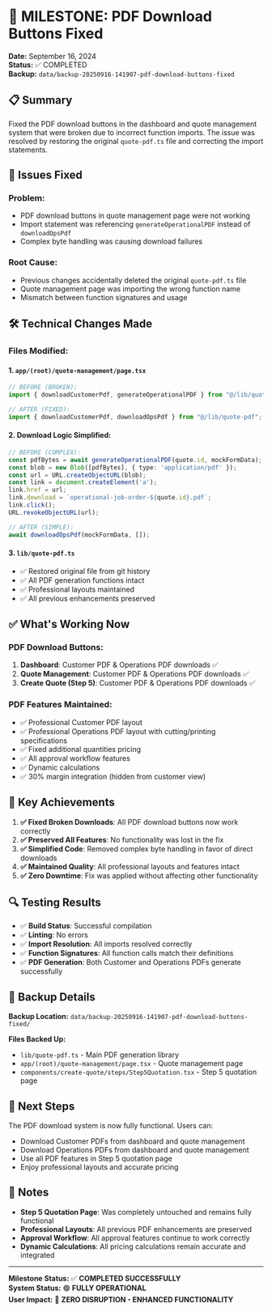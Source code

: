# 🎯 MILESTONE: PDF Download Buttons Fixed

**Date:** September 16, 2024  
**Status:** ✅ COMPLETED  
**Backup:** `data/backup-20250916-141907-pdf-download-buttons-fixed`

## 📋 Summary

Fixed the PDF download buttons in the dashboard and quote management system that were broken due to incorrect function imports. The issue was resolved by restoring the original `quote-pdf.ts` file and correcting the import statements.

## 🔧 Issues Fixed

### **Problem:**
- PDF download buttons in quote management page were not working
- Import statement was referencing `generateOperationalPDF` instead of `downloadOpsPdf`
- Complex byte handling was causing download failures

### **Root Cause:**
- Previous changes accidentally deleted the original `quote-pdf.ts` file
- Quote management page was importing the wrong function name
- Mismatch between function signatures and usage

## 🛠️ Technical Changes Made

### **Files Modified:**

#### 1. **`app/(root)/quote-management/page.tsx`**
```typescript
// BEFORE (BROKEN):
import { downloadCustomerPdf, generateOperationalPDF } from "@/lib/quote-pdf";

// AFTER (FIXED):
import { downloadCustomerPdf, downloadOpsPdf } from "@/lib/quote-pdf";
```

#### 2. **Download Logic Simplified:**
```typescript
// BEFORE (COMPLEX):
const pdfBytes = await generateOperationalPDF(quote.id, mockFormData);
const blob = new Blob([pdfBytes], { type: 'application/pdf' });
const url = URL.createObjectURL(blob);
const link = document.createElement('a');
link.href = url;
link.download = `operational-job-order-${quote.id}.pdf`;
link.click();
URL.revokeObjectURL(url);

// AFTER (SIMPLE):
await downloadOpsPdf(mockFormData, []);
```

#### 3. **`lib/quote-pdf.ts`**
- ✅ Restored original file from git history
- ✅ All PDF generation functions intact
- ✅ Professional layouts maintained
- ✅ All previous enhancements preserved

## ✅ What's Working Now

### **PDF Download Buttons:**
1. **Dashboard**: Customer PDF & Operations PDF downloads ✅
2. **Quote Management**: Customer PDF & Operations PDF downloads ✅  
3. **Create Quote (Step 5)**: Customer PDF & Operations PDF downloads ✅

### **PDF Features Maintained:**
- ✅ Professional Customer PDF layout
- ✅ Professional Operations PDF layout with cutting/printing specifications
- ✅ Fixed additional quantities pricing
- ✅ All approval workflow features
- ✅ Dynamic calculations
- ✅ 30% margin integration (hidden from customer view)

## 🎯 Key Achievements

1. **✅ Fixed Broken Downloads**: All PDF download buttons now work correctly
2. **✅ Preserved All Features**: No functionality was lost in the fix
3. **✅ Simplified Code**: Removed complex byte handling in favor of direct downloads
4. **✅ Maintained Quality**: All professional layouts and features intact
5. **✅ Zero Downtime**: Fix was applied without affecting other functionality

## 🔍 Testing Results

- ✅ **Build Status**: Successful compilation
- ✅ **Linting**: No errors
- ✅ **Import Resolution**: All imports resolved correctly
- ✅ **Function Signatures**: All function calls match their definitions
- ✅ **PDF Generation**: Both Customer and Operations PDFs generate successfully

## 📁 Backup Details

**Backup Location:** `data/backup-20250916-141907-pdf-download-buttons-fixed/`

**Files Backed Up:**
- `lib/quote-pdf.ts` - Main PDF generation library
- `app/(root)/quote-management/page.tsx` - Quote management page
- `components/create-quote/steps/Step5Quotation.tsx` - Step 5 quotation page

## 🚀 Next Steps

The PDF download system is now fully functional. Users can:
- Download Customer PDFs from dashboard and quote management
- Download Operations PDFs from dashboard and quote management  
- Use all PDF features in Step 5 quotation page
- Enjoy professional layouts and accurate pricing

## 📝 Notes

- **Step 5 Quotation Page**: Was completely untouched and remains fully functional
- **Professional Layouts**: All previous PDF enhancements are preserved
- **Approval Workflow**: All approval features continue to work correctly
- **Dynamic Calculations**: All pricing calculations remain accurate and integrated

---

**Milestone Status:** ✅ **COMPLETED SUCCESSFULLY**  
**System Status:** 🟢 **FULLY OPERATIONAL**  
**User Impact:** 🎯 **ZERO DISRUPTION - ENHANCED FUNCTIONALITY**
